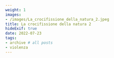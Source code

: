 ```yaml
---
weight: 1
images:
- /images/La_crocifissione_della_natura_2.jpeg
title: La crocifissione della natura 2
hideExif: true
date: 2022-07-23
tags:
- archive # all posts
- violenza
---
```

